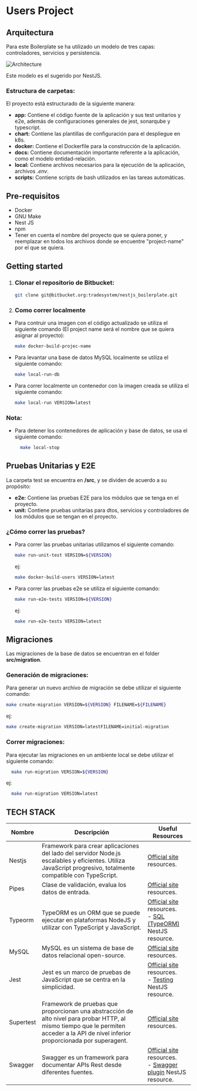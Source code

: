 # Users Project

## Arquitectura

Para este Boilerplate se ha utilizado un modelo de tres capas: controladores, servicios y persistencia.

![Architecture](./docs/boilerplate-diagram.svg)

Este modelo es el sugerido por NestJS.

### Estructura de carpetas:

El proyecto está estructurado de la siguiente manera:
- **app:** Contiene el código fuente de la aplicación y sus test unitarios y e2e, además de configuraciones generales de jest, sonarqube y typescript.
- **chart:** Contiene las plantillas de configuración para el despliegue en k8s.
- **docker:** Contiene el Dockerfile para la construcción de la aplicación.
- **docs:** Contiene documentación importante referente a la aplicación, como el modelo entidad-relación.
- **local:** Contiene archivos necesarios para la ejecución de la aplicación, archivos *.env*.
- **scripts:** Contiene scripts de bash utilizados en las tareas automáticas.

## Pre-requisitos

- Docker
- GNU Make
- Nest JS
- npm
- Tener en cuenta el nombre del proyecto que se quiera poner, y reemplazar en todos los archivos donde se encuentre "project-name" por el que se quiera.

## Getting started

1. ### Clonar el repositorio de Bitbucket:
   ```bash
   git clone git@bitbucket.org:tradesystem/nestjs_boilerplate.git
   ```

2. ### Como correr localmente

- Para contruir una imagen con el código actualizado se utiliza el siguiente comando (El project name será el nombre que se quiera asignar al proyecto):

  ```bash
  make docker-build-projec-name
  ```


- Para levantar una base de datos MySQL localmente se utiliza el siguiente comando:

  ```bash
  make local-run-db
  ```

- Para correr localmente un contenedor con la imagen creada se utiliza el siguiente comando:

  ```bash
  make local-run VERSION=latest
  ```

### Nota:

- Para detener los contenedores de aplicación y base de datos, se usa el siguiente comando:

  ```bash
    make local-stop
  ```

## Pruebas Unitarias y E2E

La carpeta test se encuentra en **/src**, y se dividen de acuerdo a su propósito:
- **e2e:** Contiene las pruebas E2E para los módulos que se tenga en el proyecto.
- **unit:** Contiene pruebas unitarias para dtos, servicios y controladores de los módulos que se tengan en el proyecto.
  
### ¿Cómo correr las pruebas?

- Para correr las pruebas unitarias utilizamos el siguiente comando:

  ```bash
  make run-unit-test VERSION=${VERSION}
  ```

  ej:

  ```bash
  make docker-build-users VERSION=latest
  ```

- Para correr las pruebas e2e se utiliza el siguiente comando:

  ```bash
  make run-e2e-tests VERSION=${VERSION}
  ```

  ej:

  ```bash
  make run-e2e-tests VERSION=latest
  ```

## Migraciones

Las migraciones de la base de datos se encuentran en el folder **src/migration**.

### Generación de migraciones:

Para generar un nuevo archivo de migración se debe utilizar el siguiente comando:

```bash
make create-migration VERSION=${VERSION} FILENAME=${FILENAME}
  ```

  ej:

  ```bash
  make create-migration VERSION=latestFILENAME=initial-migration
  ```
### Correr migraciones:

Para ejecutar las migraciones en un ambiente local se debe utilizar el siguiente comando:

```bash
  make run-migration VERSION=${VERSION}
  ```
ej:

```bash
  make run-migration VERSION=latest
  ```

## TECH STACK

 Nombre | Descripción | Useful Resources
--- | --- | ---
Nestjs | Framework para crear aplicaciones del lado del servidor Node.js escalables y eficientes. Utiliza JavaScript progresivo, totalmente compatible con TypeScript.| [Official site](https://docs.nestjs.com/) resources.
Pipes |Clase  de validación, evalua los datos de entrada.| [Official site](https://docs.nestjs.com/pipes) resources.
Typeorm | TypeORM es un ORM que se puede ejecutar en plataformas NodeJS y utilizar con TypeScript y JavaScript.| [Official site](https://typeorm.io/#/) resources. <br/> - [SQL (TypeORM)](https://docs.nestjs.com/recipes/sql-typeorm#sql-typeorm) NestJS resource. 
MySQL |MySQL es un sistema de base de datos relacional open-source.|[Official site](https://www.mysql.com/) resources.
Jest |Jest es un marco de pruebas de JavaScript que se centra en la simplicidad.| [Official site](https://jestjs.io/en/) resources.  <br/> - [Testing](https://docs.nestjs.com/fundamentals/testing#testing) NestJS resource. 
Supertest |Framework de pruebas que proporcionan una abstracción de alto nivel para probar HTTP, al mismo tiempo que le permiten acceder a la API de nivel inferior proporcionada por superagent.| [Official site](https://github.com/visionmedia/supertest) resources.
Swagger |Swagger es un framework para documentar APIs Rest desde diferentes fuentes.| [Official site](https://swagger.io/docs/specification/2-0/what-is-swagger/) resources. <br/> - [Swagger plugin](https://docs.nestjs.com/openapi/cli-plugin) NestJS resource.